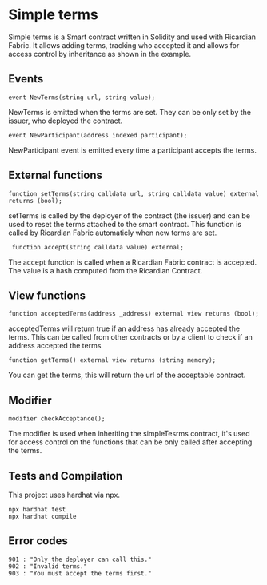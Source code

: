 # Simple terms

Simple terms is a Smart contract written in Solidity and used with Ricardian Fabric.
It allows adding terms, tracking who accepted it and allows for access control by inheritance as shown in the example.

## Events

    event NewTerms(string url, string value);

NewTerms is emitted when the terms are set. They can be only set by the issuer, who deployed the contract.

    event NewParticipant(address indexed participant);

NewParticipant event is emitted every time a participant accepts the terms.

## External functions

    function setTerms(string calldata url, string calldata value) external returns (bool);

setTerms is called by the deployer of the contract (the issuer) and can be used to reset the terms attached to the smart contract.
This function is called by Ricardian Fabric automaticly when new terms are set.

     function accept(string calldata value) external;

The accept function is called when a Ricardian Fabric contract is accepted. The value is a hash computed from the Ricardian Contract.

## View functions

    function acceptedTerms(address _address) external view returns (bool);

acceptedTerms will return true if an address has already accepted the terms.
This can be called from other contracts or by a client to check if an address accepted the terms

    function getTerms() external view returns (string memory);

You can get the terms, this will return the url of the acceptable contract.

## Modifier

    modifier checkAcceptance();

The modifier is used when inheriting the simpleTesrms contract, it's used for access control on the functions that can be only called after accepting the terms.


## Tests and Compilation

This project uses hardhat via npx. 

    npx hardhat test
    npx hardhat compile


## Error codes

    901 : "Only the deployer can call this." 
    902 : "Invalid terms."
    903 : "You must accept the terms first."